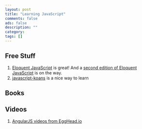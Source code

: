 ```yaml
---
layout: post
title: "Learning JavaScript"
comments: false
ads: false
description: ""
category: 
tags: []
---
```


Free Stuff
-------

1. [Eloquent JavaScript](http://eloquentjavascript.net/) is great!  And a [second edition of Eloquent JavaScript](https://github.com/marijnh/Eloquent-JavaScript) is on the way.
1. [javascript-koans](https://github.com/mrdavidlaing/javascript-koans) is a nice way to learn

Books
--------


Videos
--------
1. [AngularJS videos from EggHead.io](http://EggHead.io)
